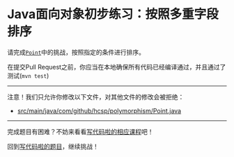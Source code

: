 # Java面向对象初步练习：按照多重字段排序

请完成[`Point`](https://github.com/hcsp/sort-by-multiple-fields/blob/master/src/main/java/com/github/hcsp/polymorphism/Point.java)中的挑战，按照指定的条件进行排序。

在提交Pull Request之前，你应当在本地确保所有代码已经编译通过，并且通过了测试(`mvn test`)

-----
注意！我们只允许你修改以下文件，对其他文件的修改会被拒绝：
- [src/main/java/com/github/hcsp/polymorphism/Point.java](https://github.com/hcsp/sort-by-multiple-fields/blob/master/src/main/java/com/github/hcsp/polymorphism/Point.java)
-----


完成题目有困难？不妨来看看[写代码啦的相应课程](https://xiedaimala.com/tasks/661cd7ab-7fea-47d0-8e11-555d6fca751d)吧！

回到[写代码啦的题目](https://xiedaimala.com/tasks/661cd7ab-7fea-47d0-8e11-555d6fca751d/quizzes/6c87ef57-7f06-4af2-9112-86dd27ff099d)，继续挑战！
